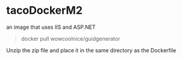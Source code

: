 # tacoDockerM2
an image that uses IIS and ASP.NET

>docker pull wowcoolnice/guidgenerator

Unzip the zip file and place it in the same directory as the Dockerfile
